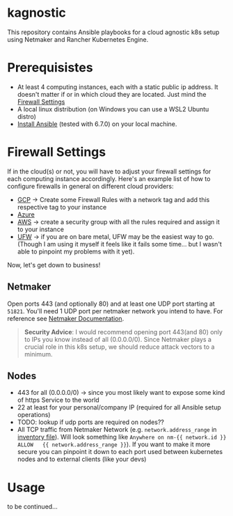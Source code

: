 # kagnostic
This repository contains Ansible playbooks for a cloud agnostic k8s setup using Netmaker and Rancher Kubernetes Engine.



# Prerequisistes
* At least 4 computing instances, each with a static public ip address. It doesn't matter if or in which cloud they are located. Just mind the [Firewall Settings](#firewall-settings)
* A local linux distribution (on Windows you can use a WSL2 Ubuntu distro)
* [Install Ansible](https://docs.ansible.com/ansible/latest/installation_guide/intro_installation.html) (tested with 6.7.0) on your local machine. 

# Firewall Settings
If in the cloud(s) or not, you will have to adjust your firewall settings for each computing instance accordingly. 
Here's an example list of how to configure firewalls in general on different cloud providers:
* [GCP](https://cloud.google.com/vpc/docs/using-firewalls?hl=en) -> Create some Firewall Rules with a network tag and add this respective tag to your instance
* [Azure](https://learn.microsoft.com/en-us/azure/virtual-machines/windows/nsg-quickstart-portal#create-a-network-security-group)
* [AWS](https://docs.aws.amazon.com/vpc/latest/userguide/VPC_SecurityGroups.html) -> create a security group with all the rules required and assign it to your instance
* [UFW](https://www.digitalocean.com/community/tutorials/how-to-setup-a-firewall-with-ufw-on-an-ubuntu-and-debian-cloud-server) -> if you are on bare metal, UFW may be the easiest way to go. (Though I am using it myself it feels like it fails some time... but I wasn't able to pinpoint my problems with it yet). 

Now, let's get down to business!
## Netmaker
Open ports 443 (and optionally 80) and at least one UDP port starting at `51821`. You'll need 1 UDP port per netmaker network you intend to have. For reference see [Netmaker Documentation](https://docs.netmaker.org/quick-start.html#open-firewall).
> **Security Advice**: I would recommend opening port 443(and 80) only to IPs you know instead of all (0.0.0.0/0). Since Netmaker plays a crucial role in this k8s setup, we should reduce attack vectors to a minimum.
## Nodes 
* 443 for all (0.0.0.0/0) -> since you most likely want to expose some kind of https Service to the world
* 22 at least for your personal/company IP (required for all Ansible setup operations)
* TODO: lookup if udp ports are required on nodes??
* All TCP traffic from Netmaker Network (e.g. `network.address_range` in [inventory file](inventory/kagnostic.yaml)). Will look something like `Anywhere on nm-{{ network.id }}  ALLOW   {{ network.address_range }}`). If you want to make it more secure you can pinpoint it down to each port used between kubernetes nodes and to external clients (like your devs)

# Usage
to be continued...